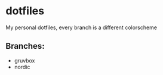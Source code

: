 # dotfiles
My personal dotfiles, every branch is a different colorscheme

## Branches:
- gruvbox
- nordic
